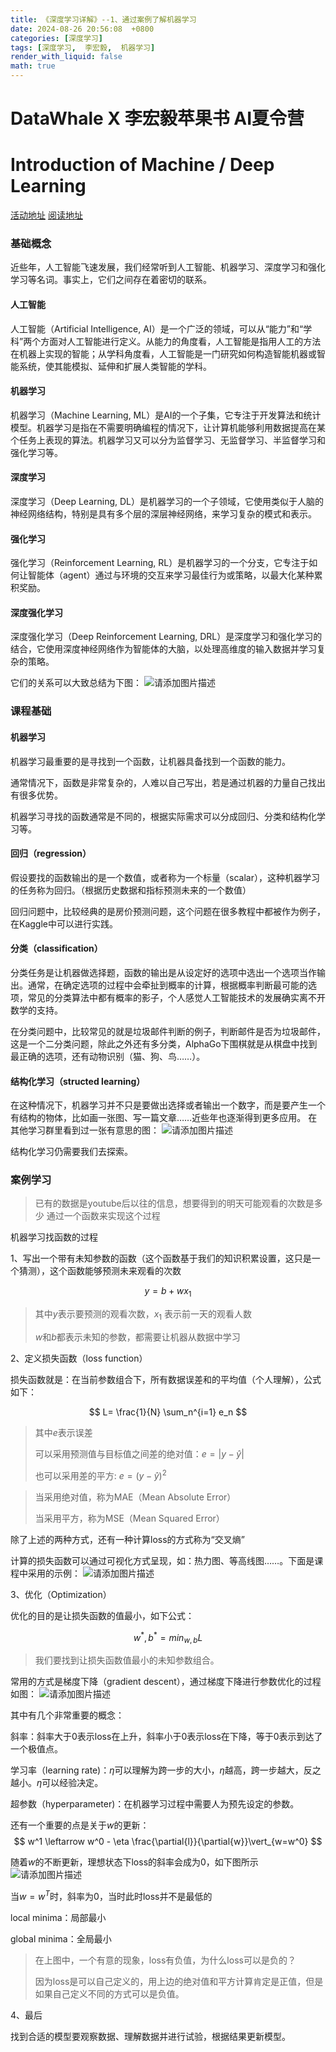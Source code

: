 ```yaml
---
title: 《深度学习详解》--1、通过案例了解机器学习
date: 2024-08-26 20:56:08  +0800
categories: [深度学习]
tags: [深度学习,  李宏毅,  机器学习]
render_with_liquid: false
math: true
---
```


<link rel="stylesheet" href="https://cdn.jsdelivr.net/npm/katex/dist/katex.min.css">
<script defer src="https://cdn.jsdelivr.net/npm/katex/dist/katex.min.js"></script>
<script defer src="https://cdn.jsdelivr.net/npm/katex/dist/contrib/auto-render.min.js"></script>

# **DataWhale X 李宏毅苹果书 AI夏令营**

# Introduction of Machine / Deep Learning

[活动地址](https://linklearner.com/activity/16/14/42)     [阅读地址](https://github.com/datawhalechina/leedl-tutorial/releases)

### 基础概念

近些年，人工智能飞速发展，我们经常听到人工智能、机器学习、深度学习和强化学习等名词。事实上，它们之间存在着密切的联系。

#### 人工智能

人工智能（Artificial Intelligence, AI）是一个广泛的领域，可以从“能力”和“学科”两个方面对人工智能进行定义。从能力的角度看，人工智能是指用人工的方法在机器上实现的智能；从学科角度看，人工智能是一门研究如何构造智能机器或智能系统，使其能模拟、延伸和扩展人类智能的学科。

#### 机器学习

机器学习（Machine Learning, ML）是AI的一个子集，它专注于开发算法和统计模型。机器学习是指在不需要明确编程的情况下，让计算机能够利用数据提高在某个任务上表现的算法。机器学习又可以分为监督学习、无监督学习、半监督学习和强化学习等。

#### 深度学习

深度学习（Deep Learning, DL）是机器学习的一个子领域，它使用类似于人脑的神经网络结构，特别是具有多个层的深层神经网络，来学习复杂的模式和表示。

#### 强化学习

强化学习（Reinforcement Learning, RL）是机器学习的一个分支，它专注于如何让智能体（agent）通过与环境的交互来学习最佳行为或策略，以最大化某种累积奖励。

#### 深度强化学习

深度强化学习（Deep Reinforcement Learning, DRL）是深度学习和强化学习的结合，它使用深度神经网络作为智能体的大脑，以处理高维度的输入数据并学习复杂的策略。

它们的关系可以大致总结为下图：
![请添加图片描述](/assets/images/2024-08-26-LeeDL/各种方向关系图.png)

### 课程基础
#### 机器学习

机器学习最重要的是寻找到一个函数，让机器具备找到一个函数的能力。

通常情况下，函数是非常复杂的，人难以自己写出，若是通过机器的力量自己找出有很多优势。

机器学习寻找的函数通常是不同的，根据实际需求可以分成回归、分类和结构化学习等。

#### 回归（regression）

假设要找的函数输出的是一个数值，或者称为一个标量（scalar），这种机器学习的任务称为回归。（根据历史数据和指标预测未来的一个数值）

回归问题中，比较经典的是房价预测问题，这个问题在很多教程中都被作为例子，在Kaggle中可以进行实践。

#### 分类（classification）

分类任务是让机器做选择题，函数的输出是从设定好的选项中选出一个选项当作输出。通常，在确定选项的过程中会牵扯到概率的计算，根据概率判断最可能的选项，常见的分类算法中都有概率的影子，个人感觉人工智能技术的发展确实离不开数学的支持。

在分类问题中，比较常见的就是垃圾邮件判断的例子，判断邮件是否为垃圾邮件，这是一个二分类问题，除此之外还有多分类，AlphaGo下围棋就是从棋盘中找到最正确的选项，还有动物识别（猫、狗、鸟……）。

#### 结构化学习（structed learning）

在这种情况下，机器学习并不只是要做出选择或者输出一个数字，而是要产生一个有结构的物体，比如画一张图、写一篇文章……近些年也逐渐得到更多应用。
在其他学习群里看到过一张有意思的图：
![请添加图片描述](/assets/images/2024-08-26-LeeDL/结构化学习.png)

结构化学习仍需要我们去探索。

### 案例学习

> 已有的数据是youtube后以往的信息，想要得到的明天可能观看的次数是多少
> 通过一个函数来实现这个过程

机器学习找函数的过程

1、写出一个带有未知参数的函数（这个函数基于我们的知识积累设置，这只是一个猜测），这个函数能够预测未来观看的次数

$$
y=b+wx_1
$$


> 其中$y$表示要预测的观看次数，$x_1$ 表示前一天的观看人数
>
> $w$和$b$都表示未知的参数，都需要让机器从数据中学习

2、定义损失函数（loss function）

损失函数就是：在当前参数组合下，所有数据误差和的平均值（个人理解），公式如下：

$$  L= \frac{1}{N} \sum_n^{i=1} e_n $$

>其中$e$表示误差
> 
>可以采用预测值与目标值之间差的绝对值：$e = \vert y - \hat{y} \vert$ 
> 
>也可以采用差的平方: $e=(y-\hat{y})^2$ 

> 当采用绝对值，称为MAE（Mean Absolute Error）
>
> 当采用平方，称为MSE（Mean Squared Error）

除了上述的两种方式，还有一种计算loss的方式称为“交叉熵”

计算的损失函数可以通过可视化方式呈现，如：热力图、等高线图……。下面是课程中采用的示例：
![请添加图片描述](/assets/images/2024-08-26-LeeDL/热力图.png)


3、优化（Optimization）

优化的目的是让损失函数的值最小，如下公式：

$$
w^*,b^*=min_{w,b}L
$$

> 我们要找到让损失函数值最小的未知参数组合。

常用的方式是梯度下降（gradient descent），通过梯度下降进行参数优化的过程如图：
![请添加图片描述](/assets/images/2024-08-26-LeeDL/loss优化示例.png)


其中有几个非常重要的概念：

斜率：斜率大于0表示loss在上升，斜率小于0表示loss在下降，等于0表示到达了一个极值点。

学习率（learning rate)：$\eta$可以理解为跨一步的大小，$\eta$越高，跨一步越大，反之越小。$\eta$可以经验决定。

超参数（hyperparameter)：在机器学习过程中需要人为预先设定的参数。

还有一个重要的点是关于$w$的更新：
$$
w^1 \leftarrow w^0 - \eta \frac{\partial{l}}{\partial{w}}\vert_{w=w^0}
$$

随着$w$的不断更新，理想状态下loss的斜率会成为0，如下图所示
![请添加图片描述](/assets/images/2024-08-26-LeeDL/loss更新.png)


当$w=w^T$时，斜率为0，当时此时loss并不是最低的

local minima：局部最小

global minima：全局最小

> 在上图中，一个有意的现象，loss有负值，为什么loss可以是负的？
>
> 因为loss是可以自己定义的，用上边的绝对值和平方计算肯定是正值，但是如果自己定义不同的方式可以是负值。

4、最后

找到合适的模型要观察数据、理解数据并进行试验，根据结果更新模型。

